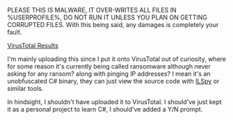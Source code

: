 PLEASE THIS IS MALWARE, IT OVER-WRITES ALL FILES IN %USERPROFILE%, DO NOT RUN IT UNLESS YOU PLAN ON GETTING CORRUPTED FILES.
With this being said, any damages is completely your fault.

[VirusTotal Results](https://www.virustotal.com/gui/file/abdc1f7355d96972d6dfbca633ec4d2d64f7970aa1e1c8ba639bfd8097ba53e3/detection)

I'm mainly uploading this since I put it onto VirusTotal out of curiosity, where for some reason it's currently being called ransomware although never asking for any ransom? along with pinging IP addresses? I mean it's an unobfuscated C# binary, they can just view the source code with [ILSpy](https://github.com/icsharpcode/ILSpy/releases) or similar tools.

In hindsight, I shouldn't have uploaded it to VirusTotal. I should've just kept it as a personal project to learn C#, I should've added a Y/N prompt.